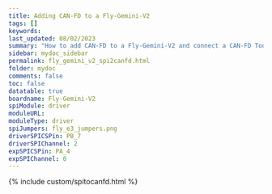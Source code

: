 ```yaml
---
title: Adding CAN-FD to a Fly-Gemini-V2
tags: []
keywords: 
last_updated: 08/02/2023
summary: "How to add CAN-FD to a Fly-Gemini-V2 and connect a CAN-FD Toolboard"
sidebar: mydoc_sidebar
permalink: fly_gemini_v2_spi2canfd.html
folder: mydoc
comments: false
toc: false
datatable: true
boardname: Fly-Gemini-V2
spiModule: driver
moduleURL: 
moduleType: driver
spiJumpers: fly_e3_jumpers.png
driverSPICSPin: PB_7
driverSPIChannel: 2
expSPICSPin: PA_4
expSPIChannel: 0
---
```


{% include custom/spitocanfd.html %}
